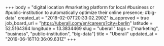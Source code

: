+++
body = "digital location #marketing platform for local #business or #public-institution to automatically optimize their online presence; #big-data"
created_at = "2018-02-07T20:33:02.290Z"
is_approved = true
job_board_url = "https://uberall.com/en/careers?city=berlin"
latitude = 52.5164364
longitude = 13.3834469
slug = "uberall"
tags = ["marketing", "business", "public-institution", "big-data"]
title = "Uberall"
updated_at = "2019-06-16T10:36:09.631Z"
+++
